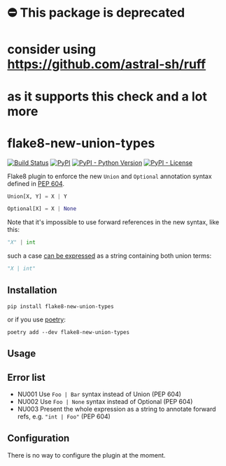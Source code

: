 # ⛔️ This package is deprecated
# consider using https://github.com/astral-sh/ruff
# as it supports this check and a lot more

# flake8-new-union-types
[![Build Status](https://github.com/xome4ok/flake8-new-union-types/actions/workflows/check.yml/badge.svg?branch=main)](https://github.com/xome4ok/flake8-new-union-types/actions/workflows/check.yml)
[![PyPI](https://img.shields.io/pypi/v/flake8-new-union-types)](https://pypi.org/project/flake8-new-union-types/)
[![PyPI - Python Version](https://img.shields.io/pypi/pyversions/flake8-new-union-types)](https://pypi.org/project/flake8-new-union-types/)
[![PyPI - License](https://img.shields.io/pypi/l/flake8-new-union-types)](https://pypi.org/project/flake8-new-union-types/)

Flake8 plugin to enforce the new `Union` and `Optional` annotation syntax defined in [PEP 604](https://peps.python.org/pep-0604/).

```python
Union[X, Y] = X | Y

Optional[X] = X | None
```

Note that it's impossible to use forward references in the new syntax, like this:

```python
"X" | int
```

such a case [can be expressed](https://bugs.python.org/issue45857) as a string containing both union terms:

```python
"X | int"
```

## Installation

```
pip install flake8-new-union-types
```

or if you use [poetry](https://python-poetry.org/):

```
poetry add --dev flake8-new-union-types
```

## Usage

## Error list

* NU001 Use `Foo | Bar` syntax instead of Union (PEP 604)
* NU002 Use `Foo | None` syntax instead of Optional (PEP 604)
* NU003 Present the whole expression as a string to annotate forward refs, e.g. `"int | Foo"` (PEP 604)

## Configuration

There is no way to configure the plugin at the moment.
